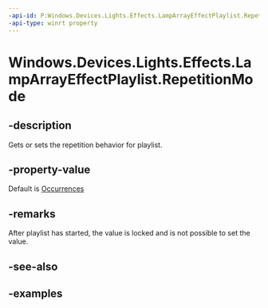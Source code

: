 ```yaml
---
-api-id: P:Windows.Devices.Lights.Effects.LampArrayEffectPlaylist.RepetitionMode
-api-type: winrt property
---
```


<!-- Property syntax.
public LampArrayRepetitionMode RepetitionMode { get;  set; }
-->

# Windows.Devices.Lights.Effects.LampArrayEffectPlaylist.RepetitionMode

## -description
Gets or sets the repetition behavior for playlist.
## -property-value
Default is [Occurrences](lamparrayrepetitionmode.md)
## -remarks
After playlist has started, the value is locked and is not possible to set the value.
## -see-also

## -examples

